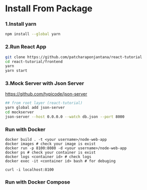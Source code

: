 # Install From Package

### 1.Install yarn
```bash
npm install --global yarn
```

### 2.Run React App
```bash
git clone https://github.com/patcharaponjantana/react-tutorial
cd react-tutorial/frontend
yarn
yarn start
```

### 3.Mock Server with Json Server
https://github.com/typicode/json-server
```bash
## from root layer (react-tutorial)
yarn global add json-server
cd mockserver
json-server --host 0.0.0.0 --watch db.json --port 8000
```


### Run with Docker

```
docker build . -t <your username>/node-web-app
docker images # check your image is exist
docker run -p 8100:8080 -d <your username>/node-web-app
docker ps # check your container is exist
docker logs <container id> # check logs
docker exec -it <container id> bash # for debuging
```


```
curl -i localhost:8100
```

### Run with Docker Compose

